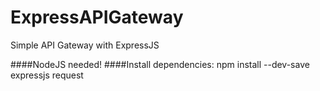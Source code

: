 # ExpressAPIGateway
Simple API Gateway with ExpressJS

####NodeJS needed!
####Install dependencies:
npm install --dev-save expressjs request
